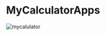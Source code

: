 # MyCalculatorApps

![mycalulator](https://user-images.githubusercontent.com/29417439/35179724-da057bb0-fdda-11e7-8afe-9436aaa409dd.JPG)
